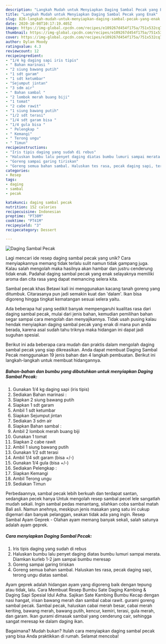 ```yaml
---
description: "Langkah Mudah untuk Menyiapkan Daging Sambal Pecak yang Enak"
title: "Langkah Mudah untuk Menyiapkan Daging Sambal Pecak yang Enak"
slug: 826-langkah-mudah-untuk-menyiapkan-daging-sambal-pecak-yang-enak
date: 2020-10-08T10:17:19.405Z
image: https://img-global.cpcdn.com/recipes/e109267d454f175a/751x532cq70/daging-sambal-pecak-foto-resep-utama.jpg
thumbnail: https://img-global.cpcdn.com/recipes/e109267d454f175a/751x532cq70/daging-sambal-pecak-foto-resep-utama.jpg
cover: https://img-global.cpcdn.com/recipes/e109267d454f175a/751x532cq70/daging-sambal-pecak-foto-resep-utama.jpg
author: Dylan Moody
ratingvalue: 4.3
reviewcount: 12
recipeingredient:
- "1/4 kg daging sapi iris tipis"
- " Bahan marinasi "
- "2 siung bawang putih"
- "1 sdt garam"
- "1 sdt ketumbar"
- "Sejumput jintan"
- "3 sdm air"
- " Bahan sambal "
- "2 lombok merah buang biji"
- "1 tomat"
- "2 cabe rawit"
- "1 siung bawang putih"
- "1/2 sdt terasi"
- "1/4 sdt garam bisa "
- "1/4 gula bisa "
- " Pelengkap "
- " Kemangi"
- " Terong ungu"
- " Timun"
recipeinstructions:
- "Iris tipis daging yang sudah di rebus"
- "Haluskan bumbu lalu penyet daging diatas bumbu lumuri sampai merata. Diamkan kurleb 1-2 jam sampai bumbu meresap"
- "Goreng sampai garing tiriskan"
- "Goreng semua bahan sambal. Haluskan tes rasa, pecak daging sapi, terong ungu diatas sambal."
categories:
- Resep
tags:
- daging
- sambal
- pecak

katakunci: daging sambal pecak 
nutrition: 152 calories
recipecuisine: Indonesian
preptime: "PT38M"
cooktime: "PT41M"
recipeyield: "3"
recipecategory: Dessert

---
```



![Daging Sambal Pecak](https://img-global.cpcdn.com/recipes/e109267d454f175a/751x532cq70/daging-sambal-pecak-foto-resep-utama.jpg)

Lagi mencari ide resep daging sambal pecak yang unik? Cara menyiapkannya memang tidak terlalu sulit namun tidak gampang juga. Kalau salah mengolah maka hasilnya akan hambar dan justru cenderung tidak enak. Padahal daging sambal pecak yang enak selayaknya memiliki aroma dan cita rasa yang dapat memancing selera kita.

Sambal pecak khas Betawi kali ini menggunakan kacang tanah goreng yang ditumbuk. Citarasanya pun jadi semakin kuat dan &#39;dalam&#39;. Ikan bisa digoreng hingga tingkat kematangan sesuai selera yaitu.

Ada beberapa hal yang sedikit banyak mempengaruhi kualitas rasa dari daging sambal pecak, mulai dari jenis bahan, kemudian pemilihan bahan segar sampai cara mengolah dan menyajikannya. Tidak usah pusing kalau hendak menyiapkan daging sambal pecak yang enak di mana pun anda berada, karena asal sudah tahu triknya maka hidangan ini dapat jadi suguhan spesial.


Berikut ini ada beberapa cara mudah dan praktis dalam mengolah daging sambal pecak yang siap dikreasikan. Anda dapat membuat Daging Sambal Pecak menggunakan 19 jenis bahan dan 4 langkah pembuatan. Berikut ini langkah-langkah untuk membuat hidangannya.

<!--inarticleads1-->

##### Bahan-bahan dan bumbu yang dibutuhkan untuk menyiapkan Daging Sambal Pecak:

1. Gunakan 1/4 kg daging sapi (iris tipis)
1. Sediakan  Bahan marinasi :
1. Siapkan 2 siung bawang putih
1. Siapkan 1 sdt garam
1. Ambil 1 sdt ketumbar
1. Siapkan Sejumput jintan
1. Sediakan 3 sdm air
1. Siapkan  Bahan sambal :
1. Ambil 2 lombok merah buang biji
1. Gunakan 1 tomat
1. Siapkan 2 cabe rawit
1. Ambil 1 siung bawang putih
1. Gunakan 1/2 sdt terasi
1. Ambil 1/4 sdt garam (bisa +/-)
1. Gunakan 1/4 gula (bisa +/-)
1. Sediakan  Pelengkap :
1. Siapkan  Kemangi
1. Ambil  Terong ungu
1. Sediakan  Timun


Perbedaannya, sambal pecak lebih berkuah dan terdapat santan, sedangkan pecek hanya Untuk mengolah resep sambal pecel lele sangatlah mudah sekali. Ingin sambal pedas menantang, silahkan coba sambal matah Bali asli. Namun anehnya, meskipun jenis masakan yang satu ini cukup digemari dan banyak pelanggan, seakan tidak ada yang ingin. Resep Sambal Ayam Geprek - Olahan ayam memang banyak sekali, salah satunya adalah ayam geprek. 

<!--inarticleads2-->

##### Cara menyiapkan Daging Sambal Pecak:

1. Iris tipis daging yang sudah di rebus
1. Haluskan bumbu lalu penyet daging diatas bumbu lumuri sampai merata. Diamkan kurleb 1-2 jam sampai bumbu meresap
1. Goreng sampai garing tiriskan
1. Goreng semua bahan sambal. Haluskan tes rasa, pecak daging sapi, terong ungu diatas sambal.


Ayam geprek adalah hidangan ayam yang digoreng baik dengan tepung atau tidak, lalu. Cara Membuat Resep Bumbu Sate Daging Kambing &amp; Daging Sapi Spesial Idul Adha. Sajikan Sate Kambing Bumbu Kecap dengan nasi hangat, irisan bawang merah dan sambal cabai rawit. gurami goreng sambal pecak. Sambal pecak, haluskan cabai merah besar, cabai merah keriting, bawang merah, bawang putih, kencur, kemiri, terasi, gula merah, dan garam. Ikan gurami dimasak sambal yang cenderung cair, sehingga sangat meresap ke dalam daging ikan. 

Bagaimana? Mudah bukan? Itulah cara menyiapkan daging sambal pecak yang bisa Anda praktikkan di rumah. Selamat mencoba!
